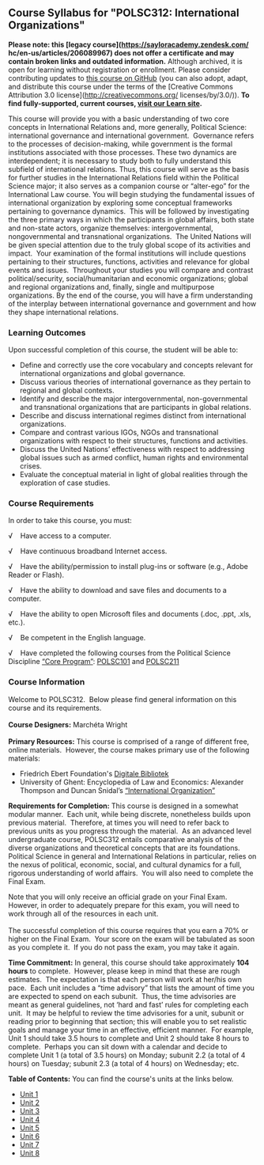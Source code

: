 Course Syllabus for "POLSC312: International Organizations"
-----------------------------------------------------------

**Please note: this [legacy course](https://sayloracademy.zendesk.com/
hc/en-us/articles/206089967) does not offer a certificate and may contain 
broken links and outdated information.** Although archived, it is open 
for learning without registration or enrollment. Please consider contributing 
updates to [this course on GitHub](https://github.com/saylordotorg/course_polsc312) 
(you can also adopt, adapt, and distribute this course under the terms of 
the [Creative Commons Attribution 3.0 license](http://creativecommons.org/
licenses/by/3.0/)). **To find fully-supported, current courses, [visit our 
Learn site](https://learn.saylor.org).**

This course will provide you with a basic understanding of two core
concepts in International Relations and, more generally, Political
Science: international governance and international government. 
Governance refers to the processes of decision-making, while government
is the formal institutions associated with those processes. These two
dynamics are interdependent; it is necessary to study both to fully
understand this subfield of international relations. Thus, this course
will serve as the basis for further studies in the International
Relations field within the Political Science major; it also serves as a
companion course or “alter-ego” for the International Law course. You
will begin studying the fundamental issues of international organization
by exploring some conceptual frameworks pertaining to governance
dynamics.  This will be followed by investigating the three primary ways
in which the participants in global affairs, both state and non-state
actors, organize themselves: intergovernmental, nongovernmental and
transnational organizations.  The United Nations will be given special
attention due to the truly global scope of its activities and impact. 
Your examination of the formal institutions will include questions
pertaining to their structures, functions, activities and relevance for
global events and issues.  Throughout your studies you will compare and
contrast political/security, social/humanitarian and economic
organizations; global and regional organizations and, finally, single
and multipurpose organizations. By the end of the course, you will have
a firm understanding of the interplay between international governance
and government and how they shape international relations.

### Learning Outcomes

Upon successful completion of this course, the student will be able
to:  

-   Define and correctly use the core vocabulary and concepts relevant
    for international organizations and global governance.
-   Discuss various theories of international governance as they pertain
    to regional and global contexts.
-   Identify and describe the major intergovernmental, non-governmental
    and transnational organizations that are participants in global
    relations.
-   Describe and discuss international regimes distinct from
    international organizations.
-   Compare and contrast various IGOs, NGOs and transnational
    organizations with respect to their structures, functions and
    activities.
-   Discuss the United Nations’ effectiveness with respect to addressing
    global issues such as armed conflict, human rights and environmental
    crises.
-   Evaluate the conceptual material in light of global realities
    through the exploration of case studies.

### Course Requirements

In order to take this course, you must:  
  
 √    Have access to a computer.  
  
 √    Have continuous broadband Internet access.  
  
 √    Have the ability/permission to install plug-ins or software (e.g.,
Adobe Reader or Flash).  
  
 √    Have the ability to download and save files and documents to a
computer.  
  
 √    Have the ability to open Microsoft files and documents (.doc,
.ppt, .xls, etc.).  
  
 √    Be competent in the English language.  
  
 √    Have completed the following courses from the Political Science
Discipline [“Core
Program](http://www.saylor.org/majors/political-science/)[”](http://www.saylor.org/majors/political-science/):
[POLSC101](http://www.saylor.org/courses/polsc101/) and
[POLSC211](http://www.saylor.org/courses/polsc211/)

### Course Information

Welcome to POLSC312.  Below please find general information on this
course and its requirements.  
    
 **Course Designers:** Marchéta Wright  
    
 **Primary Resources:** This course is comprised of a range of different
free, online materials.  However, the course makes primary use of the
following materials:  

-   Friedrich Ebert Foundation's [Digitale
    Bibliotek](http://library.fes.de/cgi-bin/populo/digbib.pl?f_SET=dialogue%20on%20globalization&f_SER=briefing&t_listen=x&sortierung=jab)
-   University of Ghent: Encyclopedia of Law and Economics: Alexander
    Thompson and Duncan Snidal’s [“International
    Organization”](http://encyclo.findlaw.com/tablebib.html)

**Requirements for Completion:** This course is designed in a somewhat
modular manner.  Each unit, while being discrete, nonetheless builds
upon previous material.  Therefore, at times you will need to refer back
to previous units as you progress through the material.  As an advanced
level undergraduate course, POLSC312 entails comparative analysis of the
diverse organizations and theoretical concepts that are its
foundations.  Political Science in general and International Relations
in particular, relies on the nexus of political, economic, social, and
cultural dynamics for a full, rigorous understanding of world affairs. 
You will also need to complete the Final Exam.  
  
 Note that you will only receive an official grade on your Final Exam. 
However, in order to adequately prepare for this exam, you will need to
work through all of the resources in each unit.  
    
 The successful completion of this course requires that you earn a 70%
or higher on the Final Exam.  Your score on the exam will be tabulated
as soon as you complete it.  If you do not pass the exam, you may take
it again.  
  
 **Time Commitment:** In general, this course should take approximately
**104 hours** to complete.  However, please keep in mind that these are
rough estimates.  The expectation is that each person will work at
her/his own pace.  Each unit includes a “time advisory” that lists the
amount of time you are expected to spend on each subunit.  Thus, the
time advisories are meant as general guidelines, not ‘hard and fast’
rules for completing each unit.  It may be helpful to review the time
advisories for a unit, subunit or reading prior to beginning that
section; this will enable you to set realistic goals and manage your
time in an effective, efficient manner.  For example, Unit 1 should take
3.5 hours to complete and Unit 2 should take 8 hours to complete. 
Perhaps you can sit down with a calendar and decide to complete Unit 1
(a total of 3.5 hours) on Monday; subunit 2.2 (a total of 4 hours) on
Tuesday; subunit 2.3 (a total of 4 hours) on Wednesday; etc.  
  
**Table of Contents:** You can find the course's units at the links below.

- [Unit 1](https://legacy.saylor.org/polsc312/Unit01/)
- [Unit 2](https://legacy.saylor.org/polsc312/Unit02/)
- [Unit 3](https://legacy.saylor.org/polsc312/Unit03/)
- [Unit 4](https://legacy.saylor.org/polsc312/Unit04/)
- [Unit 5](https://legacy.saylor.org/polsc312/Unit05/)
- [Unit 6](https://legacy.saylor.org/polsc312/Unit06/)
- [Unit 7](https://legacy.saylor.org/polsc312/Unit07/)
- [Unit 8](https://legacy.saylor.org/polsc312/Unit08/)
